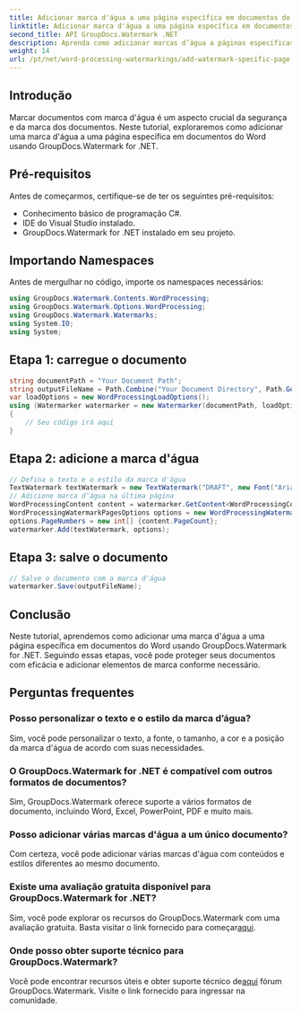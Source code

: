 ```yaml
---
title: Adicionar marca d'água a uma página específica em documentos do Word
linktitle: Adicionar marca d'água a uma página específica em documentos do Word
second_title: API GroupDocs.Watermark .NET
description: Aprenda como adicionar marcas d’água a páginas específicas em documentos do Word usando GroupDocs para .NET. Proteja seu conteúdo sem esforço.
weight: 14
url: /pt/net/word-processing-watermarkings/add-watermark-specific-page-word-docs/
---
```

## Introdução
Marcar documentos com marca d'água é um aspecto crucial da segurança e da marca dos documentos. Neste tutorial, exploraremos como adicionar uma marca d'água a uma página específica em documentos do Word usando GroupDocs.Watermark for .NET.
## Pré-requisitos
Antes de começarmos, certifique-se de ter os seguintes pré-requisitos:
- Conhecimento básico de programação C#.
- IDE do Visual Studio instalado.
- GroupDocs.Watermark for .NET instalado em seu projeto.

## Importando Namespaces
Antes de mergulhar no código, importe os namespaces necessários:
```csharp
using GroupDocs.Watermark.Contents.WordProcessing;
using GroupDocs.Watermark.Options.WordProcessing;
using GroupDocs.Watermark.Watermarks;
using System.IO;
using System;
```
## Etapa 1: carregue o documento
```csharp
string documentPath = "Your Document Path";
string outputFileName = Path.Combine("Your Document Directory", Path.GetFileName(documentPath));
var loadOptions = new WordProcessingLoadOptions();
using (Watermarker watermarker = new Watermarker(documentPath, loadOptions))
{
    // Seu código irá aqui
}
```
## Etapa 2: adicione a marca d'água
```csharp
// Defina o texto e o estilo da marca d'água
TextWatermark textWatermark = new TextWatermark("DRAFT", new Font("Arial", 42));
// Adicione marca d’água na última página
WordProcessingContent content = watermarker.GetContent<WordProcessingContent>();
WordProcessingWatermarkPagesOptions options = new WordProcessingWatermarkPagesOptions();
options.PageNumbers = new int[] {content.PageCount};
watermarker.Add(textWatermark, options);
```
## Etapa 3: salve o documento
```csharp
// Salve o documento com a marca d'água
watermarker.Save(outputFileName);
```

## Conclusão
Neste tutorial, aprendemos como adicionar uma marca d'água a uma página específica em documentos do Word usando GroupDocs.Watermark for .NET. Seguindo essas etapas, você pode proteger seus documentos com eficácia e adicionar elementos de marca conforme necessário.
## Perguntas frequentes
### Posso personalizar o texto e o estilo da marca d’água?
Sim, você pode personalizar o texto, a fonte, o tamanho, a cor e a posição da marca d'água de acordo com suas necessidades.
### O GroupDocs.Watermark for .NET é compatível com outros formatos de documentos?
Sim, GroupDocs.Watermark oferece suporte a vários formatos de documento, incluindo Word, Excel, PowerPoint, PDF e muito mais.
### Posso adicionar várias marcas d'água a um único documento?
Com certeza, você pode adicionar várias marcas d'água com conteúdos e estilos diferentes ao mesmo documento.
### Existe uma avaliação gratuita disponível para GroupDocs.Watermark for .NET?
 Sim, você pode explorar os recursos do GroupDocs.Watermark com uma avaliação gratuita. Basta visitar o link fornecido para começar[aqui](https://releases.groupdocs.com/).
### Onde posso obter suporte técnico para GroupDocs.Watermark?
 Você pode encontrar recursos úteis e obter suporte técnico de[aqui](https://forum.groupdocs.com/c/watermark/19) fórum GroupDocs.Watermark. Visite o link fornecido para ingressar na comunidade.